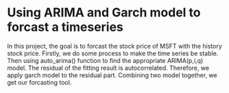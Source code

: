 # Using ARIMA and Garch model to forcast a timeseries
In this project, the goal is to forcast the stock price of MSFT with the history stock price. Firstly, we do some process to make the time series be stable. Then using auto_arima() function to find the appropriate ARIMA(p,i,q) model. The  residual of the fitting result is autocorrelated. Therefore, we apply garch model to the residual part. Combining two model together, we get our forcasting tool.
